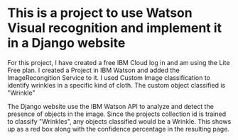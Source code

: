 # This is a project to use Watson Visual recognition and implement it in a Django website

For this project, I have created a free IBM Cloud log in and am using the Lite Free plan. I created a Project in IBM Watson and added the ImageRecongition Service to it. I used Custom Image classification to identify wrinkles in a specific kind of cloth. The custom object classified is "Wrinkle"

The Django website use the IBM Watson API to analyze and detect the presence of objects in the image. Since the projects collection id is trained to classify "Wrinkles", any objects classified would be a Wrinkle. This shows up as a red box along with the confidence percentage in the resulting page.
